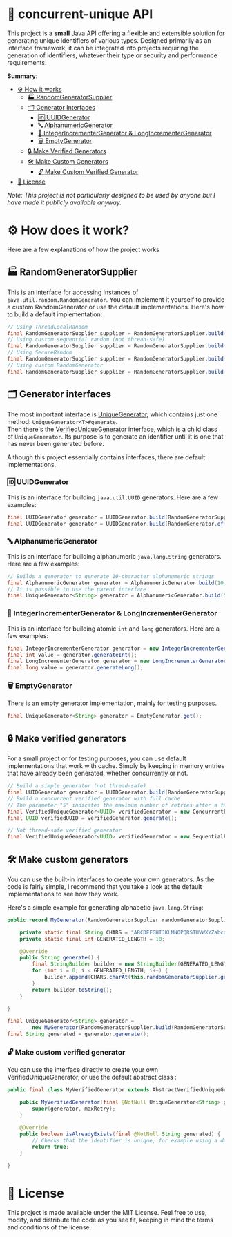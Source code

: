 # 🔗 concurrent-unique API

This project is a **small** Java API offering a flexible and extensible solution for generating unique identifiers of
various types. Designed primarily as an interface framework, it can be integrated into projects requiring the generation
of identifiers, whatever their type or security and performance requirements.

**Summary**:

- [⚙️ How it works](#%EF%B8%8F-how-does-it-work)
    - [🏭 RandomGeneratorSupplier](#-randomgeneratorsupplier)
    - [🗂️ Generator Interfaces](#%EF%B8%8F-generator-interfaces)
        - [🆔 UUIDGenerator](#-uuidgenerator)
        - [🔤 AlphanumericGenerator](#-alphanumericgenerator)
        - [🔢 IntegerIncrementerGenerator & LongIncrementerGenerator](#-integerincrementergenerator--longincrementergenerator)
        - [🗑️ EmptyGenerator](#%EF%B8%8F-emptygenerator)
    - [🔒 Make Verified Generators](#-make-verified-generators)
    - [🛠️ Make Custom Generators](#%EF%B8%8F-make-custom-generators)
        - [🔓 Make Custom Verified Generator](#-make-custom-verified-generator)
- [📄 License](#-license)

*Note: This project is not particularly designed to be used by anyone but I have made it publicly available anyway.*
# ⚙️ How does it work?

Here are a few explanations of how the project works

## 🏭 RandomGeneratorSupplier

This is an interface for accessing instances of `java.util.random.RandomGenerator`. You can implement it yourself to
provide a custom RandomGenerator or use the default implementations. Here's how to build a default implementation:

```java
// Using ThreadLocalRandom
final RandomGeneratorSupplier supplier = RandomGeneratorSupplier.build(RandomGeneratorSupplier.Type.THREAD_LOCAL);
// Using custom sequential random (not thread-safe)
final RandomGeneratorSupplier supplier = RandomGeneratorSupplier.build(RandomGeneratorSupplier.Type.FAST_SEQUENTIAL);
// Using SecureRandom
final RandomGeneratorSupplier supplier = RandomGeneratorSupplier.build(RandomGeneratorSupplier.Type.SECURE);
// Using custom RandomGenerator
final RandomGeneratorSupplier supplier = RandomGeneratorSupplier.build(RandomGenerator.of("L32X64MixRandom"));
```

## 🗂️ Generator interfaces

The most important interface is [UniqueGenerator](/src/main/java/be/darkkraft/concurrentunique/UniqueGenerator.java),
which contains just one method: `UniqueGenerator<T>#generate`.
<br>Then there's
the [VerifiedUniqueGenerator](/src/main/java/be/darkkraft/concurrentunique/verified/VerifiedUniqueGenerator.java)
interface, which is a child class of `UniqueGenerator`. Its purpose is to generate an identifier until it is one that
has never been generated before.

Although this project essentially contains interfaces, there are default implementations.

### 🆔 UUIDGenerator

This is an interface for building `java.util.UUID` generators. Here are a few examples:

```java
final UUIDGenerator generator = UUIDGenerator.build(RandomGeneratorSupplier.Type.SECURE);
final UUIDGenerator generator = UUIDGenerator.build(RandomGenerator.of("L32X64MixRandom"));
```

### 🔤 AlphanumericGenerator

This is an interface for building alphanumeric `java.lang.String` generators. Here are a few examples:

```java
// Builds a generator to generate 10-character alphanumeric strings
final AlphanumericGenerator generator = AlphanumericGenerator.build(10, RandomGeneratorSupplier.Type.SECURE);
// It is possible to use the parent interface
final UniqueGenerator<String> generator = AlphanumericGenerator.build(5, RandomGeneratorSupplier.Type.FAST_SEQUENTIAL);
```

### 🔢 IntegerIncrementerGenerator & LongIncrementerGenerator

This is an interface for building atomic `int` and `long` generators. Here are a few examples:

```java
final IntegerIncrementerGenerator generator = new IntegerIncrementerGenerator();
final int value = generator.generateInt();
final LongIncrementerGenerator generator = new LongIncrementerGenerator();
final long value = generator.generateLong();
```

### 🗑️ EmptyGenerator

There is an empty generator implementation, mainly for testing purposes.

```java
final UniqueGenerator<String> generator = EmptyGenerator.get();
```

## 🔒 Make verified generators

For a small project or for testing purposes, you can use default implementations that work with cache. Simply by keeping
in memory entries that have already been generated, whether concurrently or not.

```java
// Build a simple generator (not thread-safe)
final UUIDGenerator generator = UUIDGenerator.build(RandomGeneratorSupplier.Type.FAST_SEQUENTIAL);
// Build a concurrent verified generator with full cache
// The parameter "5" indicates the maximum number of retries after a failure.
final VerifiedUniqueGenerator<UUID> verifiedGenerator = new ConcurrentFullCacheGenerator<>(generator, 5);
final UUID verifiedUUID = verifiedGenerator.generate();

// Not thread-safe verified generator
final VerifiedUniqueGenerator<UUID> verifiedGenerator = new SequentialFullCacheGenerator<>(generator, 5);
```

## 🛠️ Make custom generators

You can use the built-in interfaces to create your own generators. As the code is fairly simple, I recommend that you
take a look at the default implementations to see how they work.

Here's a simple example for generating alphabetic `java.lang.String`:

```java
public record MyGenerator(RandomGeneratorSupplier randomGeneratorSupplier) implements UniqueGenerator<String> {

    private static final String CHARS = "ABCDEFGHIJKLMNOPQRSTUVWXYZabcdefghijklmnopqrstuvwxyz";
    private static final int GENERATED_LENGTH = 10;

    @Override
    public String generate() {
        final StringBuilder builder = new StringBuilder(GENERATED_LENGTH);
        for (int i = 0; i < GENERATED_LENGTH; i++) {
            builder.append(CHARS.charAt(this.randomGeneratorSupplier.getRandomGenerator().nextInt(CHARS.length())));
        }
        return builder.toString();
    }

}
```

```java
final UniqueGenerator<String> generator =
        new MyGenerator(RandomGeneratorSupplier.build(RandomGeneratorSupplier.Type.SECURE));
final String generated = generator.generate();
```

### 🔓 Make custom verified generator

You can use the interface directly to create your own VerifiedUniqueGenerator, or use the default abstract class :

```java
public final class MyVerifiedGenerator extends AbstractVerifiedUniqueGenerator<String> {

    public MyVerifiedGenerator(final @NotNull UniqueGenerator<String> generator, final int maxRetry) {
        super(generator, maxRetry);
    }

    @Override
    public boolean isAlreadyExists(final @NotNull String generated) {
        // Checks that the identifier is unique, for example using a database query.
        return true;
    }

}
```

# 📄 License

This project is made available under the MIT License. Feel free to use, modify, and distribute the code as you see fit,
keeping in mind the terms and conditions of the license.